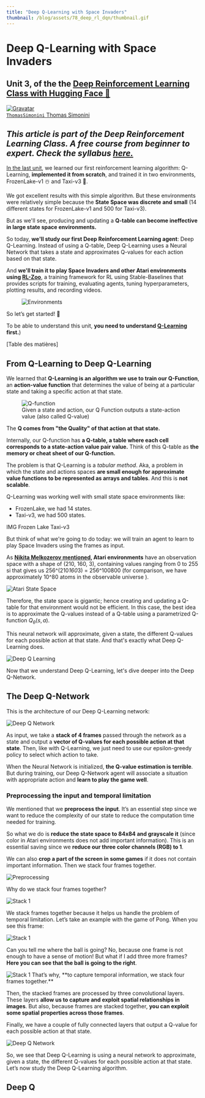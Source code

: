 ```yaml
---
title: "Deep Q-Learning with Space Invaders"
thumbnail: /blog/assets/78_deep_rl_dqn/thumbnail.gif
---
```


<html>
<head>
<style>
.center {
  display: block;
  margin-left: auto;
  margin-right: auto;
  width: 50%;
}
</style>
<h1>Deep Q-Learning with Space Invaders</h1>
<h2>Unit 3, of the the <a href="https://github.com/huggingface/deep-rl-class">Deep Reinforcement Learning Class with Hugging Face 🤗</a></h2>

<div class="author-card">
    <a href="/ThomasSimonini">
        <img class="avatar avatar-user" src="https://aeiljuispo.cloudimg.io/v7/https://s3.amazonaws.com/moonup/production/uploads/1632748593235-60cae820b1c79a3e4b436664.jpeg?w=200&h=200&f=face" title="Gravatar">
        <div class="bfc">
            <code>ThomasSimonini</code>
            <span class="fullname">Thomas Simonini</span>
        </div>
  </a>
</div>

</head>

<body>

*This article is part of the Deep Reinforcement Learning Class. A free course from beginner to expert. Check the syllabus [here.](https://github.com/huggingface/deep-rl-class)*
---

[In the last unit](https://huggingface.co/blog/deep-rl-q-part2), we learned our first reinforcement learning algorithm: Q-Learning, **implemented it from scratch**, and trained it in two environments, FrozenLake-v1 ☃️ and Taxi-v3 🚕.

We got excellent results with this simple algorithm. But these environments were relatively simple because the **State Space was discrete and small** (14 different states for FrozenLake-v1 and 500 for Taxi-v3).

But as we'll see, producing and updating a **Q-table can become ineffective in large state space environments.**

So today, **we'll study our first Deep Reinforcement Learning agent**: Deep Q-Learning. Instead of using a Q-table, Deep Q-Learning uses a Neural Network that takes a state and approximates Q-values for each action based on that state.

And **we'll train it to play Space Invaders and other Atari environments using [RL-Zoo](https://github.com/DLR-RM/rl-baselines3-zoo)**, a training framework for RL using Stable-Baselines that provides scripts for training, evaluating agents, tuning hyperparameters, plotting results, and recording videos.
  
<figure class="image table text-center m-0 w-full">
  <img src="assets/78_deep_rl_dqn/atari-envs.gif" alt="Environments"/>
</figure>
  
So let’s get started! 🚀

To be able to understand this unit, **you need to understand [Q-Learning](https://huggingface.co/blog/deep-rl-q-part2) first.**)

[Table des matières]

## From Q-Learning to Deep Q-Learning

We learned that **Q-Learning is an algorithm we use to train our Q-Function**, an **action-value function** that determines the value of being at a particular state and taking a specific action at that state.

<figure class="image table text-center m-0 w-full"> <img src="assets/73_deep_rl_q_part2/Q-function.jpg" alt="Q-function"/> <figcaption>Given a state and action, our Q Function outputs a state-action value (also called Q-value)</figcaption> </figure>

The **Q comes from "the Quality" of that action at that state.**

Internally, our Q-function has **a Q-table, a table where each cell corresponds to a state-action value pair value.** Think of this Q-table as **the memory or cheat sheet of our Q-function.**

The problem is that Q-Learning is a *tabular method*. Aka, a problem in which the state and actions spaces **are small enough for approximate value functions to be represented as arrays and tables**. And this is **not scalable**.

Q-Learning was working well with small state space environments like:

- FrozenLake, we had 14 states.
- Taxi-v3, we had 500 states.

IMG Frozen Lake Taxi-v3

But think of what we're going to do today: we will train an agent to learn to play Space Invaders using the frames as input.

As **[Nikita Melkozerov mentioned](https://twitter.com/meln1k), Atari environments** have an observation space with a shape of (210, 160, 3), containing values ranging from 0 to 255 si that gives us 256^(210*160*3) = 256^100800 (for comparison, we have approximately 10^80 atoms in the observable universe ).

<img src="assets/78_deep_rl_dqn/atari.jpg" alt="Atari State Space"/>

Therefore, the state space is gigantic; hence creating and updating a Q-table for that environment would not be efficient. In this case, the best idea is to approximate the Q-values instead of a Q-table using a parametrized Q-function $Q_\theta(s,a)$.

This neural network will approximate, given a state, the different Q-values for each possible action at that state. And that's exactly what Deep Q-Learning does.

<img src="assets/63_deep_rl_intro/deep.jpg" alt="Deep Q Learning"/>


Now that we understand Deep Q-Learning, let's dive deeper into the Deep Q-Network.
  
## The Deep Q-Network
This is the architecture of our Deep Q-Learning network:
  
<img src="assets/78_deep_rl_dqn/deep-q-network.jpg" alt="Deep Q Network"/>
  
As input, we take a **stack of 4 frames** passed through the network as a state and output a **vector of Q-values for each possible action at that state**. Then, like with Q-Learning, we just need to use our epsilon-greedy policy to select which action to take.
  
When the Neural Network is initialized, **the Q-value estimation is terrible**. But during training, our Deep Q-Network agent will associate a situation with appropriate action and **learn to play the game well**.
  
### Preprocessing the input and temporal limitation
We mentioned that we **preprocess the input**. It’s an essential step since we want to reduce the complexity of our state to reduce the computation time needed for training.
  
So what we do is **reduce the state space to 84x84 and grayscale it** (since color in Atari environments does not add important information).
This is an essential saving since we **reduce our three color channels (RGB) to 1**.

We can also **crop a part of the screen in some games** if it does not contain important information.
Then we stack four frames together.

<img src="assets/78_deep_rl_dqn/preprocessing.jpg" alt="Preprocessing"/>

Why do we stack four frames together?
  
<img src="assets/78_deep_rl_dqn/stack-1.jpg" alt="Stack 1"/>

We stack frames together because it helps us handle the problem of temporal limitation. Let’s take an example with the game of Pong. When you see this frame:

<img src="assets/78_deep_rl_dqn/stack-2.jpg" alt="Stack 1"/>
  
Can you tell me where the ball is going?
No, because one frame is not enough to have a sense of motion! But what if I add three more frames? **Here you can see that the ball is going to the right**.

<img src="assets/78_deep_rl_dqn/stack-3.jpg" alt="Stack 1"/>
That’s why, **to capture temporal information, we stack four frames together.**
  
Then, the stacked frames are processed by three convolutional layers. These layers **allow us to capture and exploit spatial relationships in images**. But also, because frames are stacked together, **you can exploit some spatial properties across those frames**.
  
Finally, we have a couple of fully connected layers that output a Q-value for each possible action at that state.

<img src="assets/78_deep_rl_dqn/deep-q-network.jpg" alt="Deep Q Network"/>
  
So, we see that Deep Q-Learning is using a neural network to approximate, given a state, the different Q-values for each possible action at that state. Let’s now study the Deep Q-Learning algorithm.
  
## Deep Q
